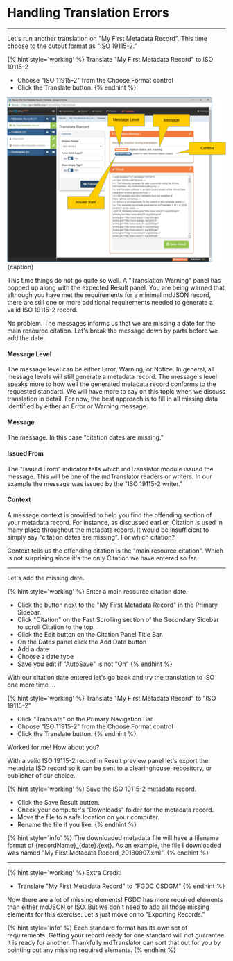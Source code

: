 # Handling Translation Errors
---

Let's run another translation on "My First Metadata Record".  This time choose to the output format as "ISO 19115-2."

{% hint style='working' %}
  Translate "My First Metadata Record" to ISO 19115-2
  * Choose "ISO 11915-2" from the <span class="md-element">Choose Format</span> control
  * Click the <span class="btn btn-primary btn-sm"> <i class="fa fa-retweet"> </i> Translate</span> button.
{% endhint %}

![Translate Record Window with Warnings](/assets/get-started/translate-mdjson-3.png){caption}

This time things do not go quite so well.  A "Translation Warning" panel has popped up along with the expected <span class="md-panel">Result</span> panel.  You are being warned that although you have met the requirements for a minimal mdJSON record, there are still one or more additional requirements needed to generate a valid ISO 19115-2 record.  

No problem.  The messages informs us that we are missing a date for the main resource citation.  Let's break the message down by parts before we add the date.

#### Message Level

The message level can be either Error, Warning, or Notice.  In general, all message levels will still generate a metadata record.  The message's level speaks more to how well the generated metadata record conforms to the requested standard.  We will have more to say on this topic when we discuss translation in detail.  For now, the best approach is to fill in all missing data identified by either an Error or Warning message.  

#### Message

The message.  In this case "citation dates are missing."

#### Issued From

The "Issued From" indicator tells which mdTranslator module issued the message.  This will be one of the mdTranslator readers or writers.  In our example the message was issued by the "ISO 19115-2 writer."  

#### Context

A message context is provided to help you find the offending section of your metadata record. For instance, as discussed earlier, <span class="md-panel">Citation</span> is used in many place throughout the metadata record.  It would be insufficient to simply say "citation dates are missing".  For which citation?  

Context tells us the offending citation is the "main resource citation".  Which is not surprising since it's the only <span class="md-panel">Citation</span> we have entered so far.  

---

Let's add the missing date.  

{% hint style='working' %}
  Enter a main resource citation date.
  * Click the <span class="btn btn-success btn-sm"> <i class="fa fa-pencil"> </i> </span> button next to the "My First Metadata Record" in the <span class="md-window">Primary Sidebar</span>.
  * Click "Citation" on the <span class="md-window">Fast Scrolling</span> section of the <span class="md-window">Secondary Sidebar</span> to scroll <span class="md-panel">Citation</span> to the top.
  * Click the <span class="btn btn-success btn-sm"> <i class="fa fa-pencil"> </i> Edit</span> button on the <span class="md-panel">Citation</span> <span class="md-window">Panel Title Bar</span>.
  * On the <span class="md-panel">Dates</span> panel click the <span class="btn btn-info btn-sm"> <i class="fa fa-plus"> </i> Add Date</span> button
  * Add a date
  * Choose a date type
  * Save you edit if "AutoSave" is not "On"
{% endhint %}

With our citation date entered let's go back and try the translation to ISO one more time ...

{% hint style='working' %}
  Translate "My First Metadata Record" to "ISO 19115-2"
  * Click "Translate" on the <span class="md-window">Primary Navigation Bar</span>
  * Choose "ISO 11915-2" from the <span class="md-element">Choose Format</span> control
  * Click the <span class="btn btn-primary btn-sm"> <i class="fa fa-retweet"> </i> Translate</span> button.
{% endhint %}

Worked for me!  How about you?

With a valid ISO 19115-2 record in <span class="md-panel">Result</span> preview panel let's export the metadata ISO record so it can be sent to a clearinghouse, repository, or publisher of our choice.  

{% hint style='working' %}
  Save the ISO 19115-2 metadata record.
  * Click the <span class="btn btn-success btn-sm"> <i class="fa fa-floppy-o"> </i> Save Result</span> button.
  * Check your computer's "Downloads" folder for the metadata record.
  * Move the file to a safe location on your computer.
  * Rename the file if you like.
{% endhint %}

{% hint style='info' %}
  The downloaded metadata file will have a filename format of {recordName}_{date}.{ext}.  As an example, the file I downloaded was named "My First Metadata Record_20180907.xml".
{% endhint %}

---

{% hint style='working' %}
  Extra Credit!
  * Translate "My First Metadata Record" to "FGDC CSDGM"
{% endhint %}

Now there are a lot of missing elements!  FGDC has more required elements than either mdJSON or ISO.  But we don't need to add all those missing elements for this exercise.  Let's just move on to "Exporting Records."

{% hint style='info' %}
  Each standard format has its own set of requirements.  Getting your record ready for one standard will not guarantee it is ready for another.  Thankfully mdTranslator can sort that out for you by pointing out any missing required elements.
{% endhint %}
   